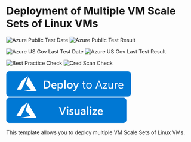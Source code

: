 # Deployment of Multiple VM Scale Sets of Linux VMs

![Azure Public Test Date](https://azurequickstartsservice.blob.core.windows.net/badges/301-multi-vmss-linux/PublicLastTestDate.svg)
![Azure Public Test Result](https://azurequickstartsservice.blob.core.windows.net/badges/301-multi-vmss-linux/PublicDeployment.svg)

![Azure US Gov Last Test Date](https://azurequickstartsservice.blob.core.windows.net/badges/301-multi-vmss-linux/FairfaxLastTestDate.svg)
![Azure US Gov Last Test Result](https://azurequickstartsservice.blob.core.windows.net/badges/301-multi-vmss-linux/FairfaxDeployment.svg)

![Best Practice Check](https://azurequickstartsservice.blob.core.windows.net/badges/301-multi-vmss-linux/BestPracticeResult.svg)
![Cred Scan Check](https://azurequickstartsservice.blob.core.windows.net/badges/301-multi-vmss-linux/CredScanResult.svg)

[![Deploy To Azure](https://raw.githubusercontent.com/Azure/azure-quickstart-templates/master/1-CONTRIBUTION-GUIDE/images/deploytoazure.svg?sanitize=true)]("https://portal.azure.com/#create/Microsoft.Template/uri/https%3A%2F%2Fraw.githubusercontent.com%2FAzure%2Fazure-quickstart-templates%2Fmaster%2F301-multi-vmss-linux%2Fazuredeploy.json")  [![Visualize](https://raw.githubusercontent.com/Azure/azure-quickstart-templates/master/1-CONTRIBUTION-GUIDE/images/visualizebutton.svg?sanitize=true)]("http://armviz.io/#/?load=https%3A%2F%2Fraw.githubusercontent.com%2FAzure%2Fazure-quickstart-templates%2Fmaster%2F301-multi-vmss-linux%2Fazuredeploy.json")
    


    


This template allows you to deploy multiple VM Scale Sets of Linux VMs.

